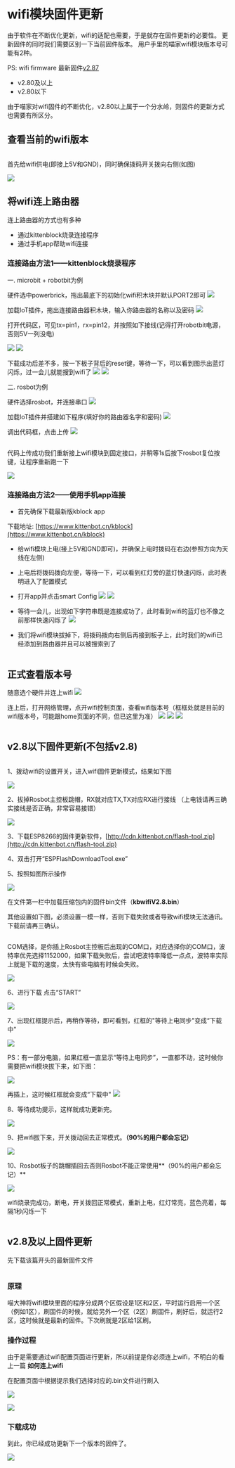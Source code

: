 # wifi模块固件更新 

由于软件在不断优化更新，wifi的适配也需要，于是就存在固件更新的必要性。 
更新固件的同时我们需要区别一下当前固件版本。
用户手里的喵家wifi模块版本号可能有2种。 

PS: wifi firmware 最新固件[v2.87](http://kittenbot.oss-cn-shanghai.aliyuncs.com/wifiBIN/wifi287.zip)

- v2.80及以上
- v2.80以下  

由于喵家对wifi固件的不断优化，v2.80以上属于一个分水岭，则固件的更新方式也需要有所区分。  

## 查看当前的wifi版本

```important:: 要查看当前wifi版本，第一件事就是需要先将wifi连上路由器，而后才位于kittenblock的wifi管理面板中查看信息。
``` 

首先给wifi供电(即接上5V和GND)，同时确保拨码开关拨向右侧(如图)

![](images/wifiUG_1.png) 


## 将wifi连上路由器 

连上路由器的方式也有多种 

- 通过kittenblock烧录连接程序 
- 通过手机app帮助wifi连接 

### 连接路由方法1——kittenblock烧录程序 

一. microbit + robotbit为例  

硬件选中powerbrick，拖出最底下的初始化wifi积木块并默认PORT2即可 
![](images/wifiUG_2.png)  

加载IoT插件，拖出连接路由器积木块，输入你路由器的名称以及密码 
![](images/wifiUG_4.png)  

打开代码区，可见tx=pin1，rx=pin12，并按照如下接线(记得打开robotbit电源，否则5V一列没电)

![](images/wifiUG_3.png)
![](images/wifiUG_5.png)   

下载成功后差不多，按一下板子背后的reset键，等待一下，可以看到图示出蓝灯闪烁，过一会儿就能搜到wifi了
![](images/wifiUG_6.png)
![](images/wifiUG_7.png) 

二. rosbot为例 

硬件选择rosbot，并连接串口
![](images/wifiUG_11.png)  

加载IoT插件并搭建如下程序(填好你的路由器名字和密码)
![](images/wifiUG_12.png)   

调出代码框，点击上传
![](images/wifiUG_14.png)  

```attention:: 上传代码的时候需要提前将wifi模块拔掉
``` 

代码上传成功我们重新接上wifi模块到固定接口，并稍等1s后按下rosbot复位按键，让程序重新跑一下 

![](images/wifiUG_15.png)   

### 连接路由方法2——使用手机app连接 

- 首先确保下载最新版kblock app 

下载地址: [https://www.kittenbot.cn/kblock](https://www.kittenbot.cn/kblock) 

- 给wifi模块上电(接上5V和GND即可)，并确保上电时拨码在右边(参照方向为天线在左侧)

- 上电后将拨码拨向左便，等待一下，可以看到红灯旁的蓝灯快速闪烁，此时表明进入了配置模式 

- 打开app并点击smart Config
![](images/wifiUG_16.png) 
![](images/wifiUG_17.png)  

- 等待一会儿，出现如下字符串既是连接成功了，此时看到wifi的蓝灯也不像之前那样快速闪烁了 
![](images/wifiUG_18.png)  

- 我们将wifi模块拔掉下，将拨码拨向右侧后再接到板子上，此时我们的wifi已经添加到路由器并且可以被搜索到了 

```attention:: 拔下来是为了断电，这一步是必须的
```

## 正式查看版本号 

随意选个硬件并连上wifi 
![](images/wifiUG_7.png)  

连上后，打开网络管理，点开wifi控制页面，查看wifi版本号（框框处就是目前的wifi版本号，可能跟home页面的不同，但已这里为准）
![](images/wifiUG_8.png)
![](images/wifiUG_9.png)
![](images/wifiUG_10.png)  

```important:: 如此一来我们既了解了如何连上wifi并查看版本号，而后根据版本号选择以下的更新方式
``` 

## v2.8以下固件更新(不包括v2.8) 

```attention::如果是v2.8及以上用户，这一步可以跳过。更新固件要么使用rosbot，要么只能使用[USB转TTL模块]（淘宝可以搜到）
```

1、拨动wifi的设置开关，进入wifi固件更新模式，结果如下图

![](images/update01.png)

2、拔掉Rosbot主控板跳帽，RX就对应TX,TX对应RX进行接线 
（上电钱请再三确实接线是否正确，非常容易接错）

![](images/update02.jpg)


3、下载ESP8266的固件更新软件，[http://cdn.kittenbot.cn/flash-tool.zip](http://cdn.kittenbot.cn/flash-tool.zip)

4、双击打开“ESPFlashDownloadTool.exe”

5、按照如图所示操作

![](images/update03.jpg)



在文件第一栏中加载压缩包内的固件bin文件（**kbwifiV2.8.bin**）

其他设置如下图，必须设置一模一样，否则下载失败或者导致wifi模块无法通讯。下载前请再三确认。

```attention:: 左上角一定要勾上，不够相当于没选固件，烧了个寂寞
```

COM选择，是你插上Rosbot主控板后出现的COM口，对应选择你的COM口，波特率优先选择1152000，如果下载失败后，尝试吧波特率降低一点点，波特率实际上就是下载的速度，太快有些电脑有时候会失败。

![](images/update04.jpg)

6、进行下载
点击“START”

![](images/update05.jpg)

7、出现红框提示后，再稍作等待，即可看到，红框的"等待上电同步"变成“下载中"

![](images/update06.jpg)

PS：有一部分电脑，如果红框一直显示“等待上电同步”，一直都不动，这时候你需要把wifi模块拔下来，如下图：

![](images/update07.jpg)

再插上，这时候红框就会变成“下载中"
![](images/update08.jpg)

8、等待成功提示，这样就成功更新完。

![](images/update09.jpg)
  
9、把wifi拔下来，开关拨动回去正常模式。**（90%的用户都会忘记）**

![](images/update10.png)

10、Rosbot板子的跳帽插回去否则Rosbot不能正常使用**（90%的用户都会忘记）**
  
![](images/update11.png) 

wifi烧录完成功，断电，开关拨回正常模式，重新上电，红灯常亮，蓝色亮着，每隔1秒闪烁一下  

```attention:: 如果更新失败了，请重新再尝试一下，检查下步骤是否错误或者是否遗漏。更新完请继续下面章节的更新
```



 
## v2.8及以上固件更新
 
先下载该篇开头的最新固件文件 


```important:: v2.8的以上wifi的革新就是利用网页给wifi刷固件
``` 

### 原理
喵大神将wifi模块里面的程序分成两个区假设是1区和2区，平时运行启用一个区（例如1区），刷固件的时候，就给另外一个区（2区）刷固件，刷好后，就运行2区，这时候就是最新的固件。下次刷就是2区给1区刷。 

### 操作过程 

由于是需要通过wifi配置页面进行更新，所以前提是你必须连上wifi，不明白的看上一篇 **如何连上wifi** 

在配置页面中根据提示我们选择对应的.bin文件进行刷入 

![](images/15.png) 

![](images/16.png) 

### 下载成功

到此，你已经成功更新下一个版本的固件了。

![](images/18.png) 





